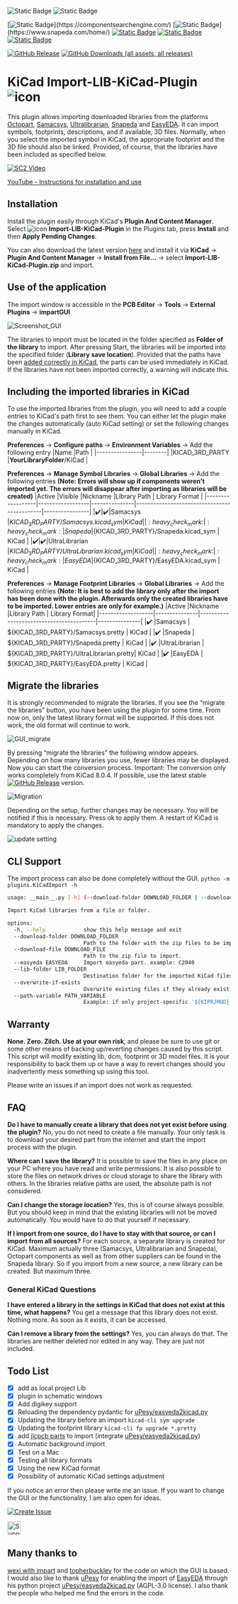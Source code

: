 ![Static Badge](https://img.shields.io/badge/Supports_KiCad-v6%2C_v7%2C_v8%2C_v9-%23314cb0)
![Static Badge](https://img.shields.io/badge/Supports-Windows%2C_Mac%2C_Linux-Green)

[![Static Badge](https://img.shields.io/badge/Samacsys-Works_(Component_Search_Engine)-1e8449)](https://componentsearchengine.com/)
[![Static Badge](https://img.shields.io/badge/SnapEDA-Works_(v4%2C_v6)-27ae60)](https://www.snapeda.com/home/)
[![Static Badge](https://img.shields.io/badge/UltraLibrarian-Works-229954)](https://app.ultralibrarian.com/search)
[![Static Badge](https://img.shields.io/badge/Octopart-Works-52be80)](https://octopart.com/)
[![Static Badge](https://img.shields.io/badge/LCSC--EasyEDA-Works-008000)](https://www.lcsc.com/)

[![GitHub Release](https://img.shields.io/github/release/Steffen-W/Import-LIB-KiCad-Plugin.svg)](https://github.com/Steffen-W/Import-LIB-KiCad-Plugin/releases/latest)
[![GitHub Downloads (all assets, all releases)](https://img.shields.io/github/downloads/Steffen-W/Import-LIB-KiCad-Plugin/total)](https://github.com/Steffen-W/Import-LIB-KiCad-Plugin/releases/latest/download/Import-LIB-KiCad-Plugin.zip)

# KiCad Import-LIB-KiCad-Plugin ![icon](plugins/icon_small.png)

This plugin allows importing downloaded libraries from the platforms [Octopart](https://octopart.com/), [Samacsys](https://componentsearchengine.com/), [Ultralibrarian](https://app.ultralibrarian.com/search), [Snapeda](https://www.snapeda.com/home/) and [EasyEDA](https://www.lcsc.com/). It can import symbols, footprints, descriptions, and if available, 3D files. Normally, when you select the imported symbol in KiCad, the appropriate footprint and the 3D file should also be linked. Provided, of course, that the libraries have been included as specified below.

[![SC2 Video](doc/demo.gif)]([https://youtu.be/cdOKDY-F4ZU](https://youtu.be/VrWPPHtCovQ))

[YouTube - Instructions for installation and use](https://youtu.be/BYIKjCs1qKQ)

## Installation

Install the plugin easily through KiCad's **Plugin And Content Manager**. Select ![icon](plugins/icon_small.png) **Import-LIB-KiCad-Plugin** in the Plugins tab, press **Install** and then **Apply Pending Changes**.

You can also download the latest version [here](https://github.com/Steffen-W/Import-LIB-KiCad-Plugin/releases/latest/download/Import-LIB-KiCad-Plugin.zip) and install it via **KiCad** -> **Plugin And Content Manager** -> **Install from File...** -> select **Import-LIB-KiCad-Plugin.zip** and import.

## Use of the application

The import window is accessible in the **PCB Editor** -> **Tools** -> **External Plugins** -> **impartGUI**

![Screenshot_GUI](doc/2025-08_Example_Import.png)

The libraries to import must be located in the folder specified as **Folder of the library** to import. After pressing Start, the libraries will be imported into the specified folder (**Library save location**). Provided that the paths have been [added correctly in KiCad](#including-the-imported-libraries-in-kicad), the parts can be used immediately in KiCad. If the libraries have not been imported correctly, a warning will indicate this.

## Including the imported libraries in KiCad
To use the imported libraries from the plugin, you will need to add a couple entries to KiCad's path first to see them. You can either let the plugin make the changes automatically (auto KiCad setting) or set the following changes manually in KiCad.

**Preferences** -> **Configure paths** -> **Environment Variables** -> Add the following entry
|Name            |Path    |
|----------------|--------|
|KICAD_3RD_PARTY |**YourLibraryFolder**/KiCad |

**Preferences** -> **Manage Symbol Libraries** -> **Global Libraries** -> Add the following entries
**(Note: Errors will show up if components weren't imported yet. The errors will disappear after importing as libraries will be created)**
|Active            |Visible           |Nickname       |Library Path                                 | Library Format |
|------------------|------------------|---------------|---------------------------------------------|----------------|
|:heavy_check_mark:|:heavy_check_mark:|Samacsys       |${KICAD_3RD_PARTY}/Samacsys.kicad_sym        | KiCad          |
|:heavy_check_mark:|:heavy_check_mark:|Snapeda        |${KICAD_3RD_PARTY}/Snapeda.kicad_sym         | KiCad          |
|:heavy_check_mark:|:heavy_check_mark:|UltraLibrarian |${KICAD_3RD_PARTY}/UltraLibrarian.kicad_sym  | KiCad          |
|:heavy_check_mark:|:heavy_check_mark:|EasyEDA        |${KICAD_3RD_PARTY}/EasyEDA.kicad_sym         | KiCad          |

**Preferences** -> **Manage Footprint Libraries** -> **Global Libraries** -> Add the following entries
**(Note: It is best to add the library only after the import has been done with the plugin. Afterwards only the created libraries have to be imported. Lower entries are only for example.)**
|Active             |Nickname       |Library Path                             | Library Format|
|-------------------|---------------|-----------------------------------------|---------------|
|:heavy_check_mark: |Samacsys       | ${KICAD_3RD_PARTY}/Samacsys.pretty      | KiCad         |
|:heavy_check_mark: |Snapeda        | ${KICAD_3RD_PARTY}/Snapeda.pretty       | KiCad         |
|:heavy_check_mark: |UltraLibrarian | ${KICAD_3RD_PARTY}/UltraLibrarian.pretty| KiCad         |
|:heavy_check_mark: |EasyEDA        | ${KICAD_3RD_PARTY}/EasyEDA.pretty       | KiCad         |

## Migrate the libraries

It is strongly recommended to migrate the libraries. If you see the “migrate the libraries” button, you have been using the plugin for some time. From now on, only the latest library format will be supported. If this does not work, the old format will continue to work.

![GUI_migrate](doc/2024-08-17_GUI_migrate.png)

By pressing “migrate the libraries” the following window appears. Depending on how many libraries you use, fewer libraries may be displayed. Now you can start the conversion process. Important: The conversion only works completely from KiCad 8.0.4. If possible, use the latest stable [![GitHub Release](https://img.shields.io/badge/KiCad-V8-blue.svg)](https://www.kicad.org/download/) version. 

![Migration](doc/2024-08-17_Migration.png)

Depending on the setup, further changes may be necessary. You will be notified if this is necessary. Press ok to apply them. A restart of KiCad is mandatory to apply the changes.

![update setting](doc/2024-08-17_setting.png)

## CLI Support

The import process can also be done completely without the GUI. ```python -m plugins.KiCadImport -h```

```bash
usage: __main__.py [-h] (--download-folder DOWNLOAD_FOLDER | --download-file DOWNLOAD_FILE | --easyeda EASYEDA) --lib-folder LIB_FOLDER [--overwrite-if-exists] [--path-variable PATH_VARIABLE]

Import KiCad libraries from a file or folder.

options:
  -h, --help            show this help message and exit
  --download-folder DOWNLOAD_FOLDER
                        Path to the folder with the zip files to be imported.
  --download-file DOWNLOAD_FILE
                        Path to the zip file to import.
  --easyeda EASYEDA     Import easyeda part. example: C2040
  --lib-folder LIB_FOLDER
                        Destination folder for the imported KiCad files.
  --overwrite-if-exists
                        Overwrite existing files if they already exist
  --path-variable PATH_VARIABLE
                        Example: if only project-specific '${KIPRJMOD}' standard is '${KICAD_3RD_PARTY}'
```

## Warranty

**None. Zero. Zilch. Use at your own risk**, and please be sure to use git or some other means of backing up/reverting changes caused by this script. This script will modify existing lib, dcm, footprint or 3D model files. It is your responsibility to back them up or have a way to revert changes should you inadvertently mess something up using this tool.

Please write an issues if an import does not work as requested.

## FAQ

**Do I have to manually create a library that does not yet exist before using the plugin?**
No, you do not need to create a file manually. Your only task is to download your desired part from the internet and start the import process with the plugin.

**Where can I save the library?**
It is possible to save the files in any place on your PC where you have read and write permissions.
It is also possible to store the files on network drives or cloud storage to share the library with others.
In the libraries relative paths are used, the absolute path is not considered.

**Can I change the storage location?**
Yes, this is of course always possible. But you should keep in mind that the existing libraries will not be moved automatically. You would have to do that yourself if necessary.

**If I import from one source, do I have to stay with that source, or can I import from all sources?**
For each source, a separate library is created for KiCad. Maximum actually three (Samacsys, Ultralibrarian and Snapeda), Octopart components as well as from other suppliers can be found in the Snapeda library. So if you import from a new source, a new library can be created. But maximum three.


### General KiCad Questions

**I have entered a library in the settings in KiCad that does not exist at this time, what happens?**
You get a message that this library does not exist. Nothing more. As soon as it exists, it can be accessed.

**Can I remove a library from the settings?**
Yes, you can always do that. The libraries are neither deleted nor edited in any way. They are just not included.

## Todo List

- [x] add as local project Lib 
- [x] plugin in schematic windows
- [x] Add digikey support
- [x] Reloading the dependency pydantic for [uPesy/easyeda2kicad.py](https://github.com/uPesy/easyeda2kicad.py)
- [x] Updating the library before an import `kicad-cli sym upgrade`
- [x] Updating the footprint library `kicad-cli fp upgrade *.pretty`
- [x] add [jlcpcb parts](https://jlcpcb.com/parts) to import (integrate [uPesy/easyeda2kicad.py](https://github.com/uPesy/easyeda2kicad.py))
- [x] Automatic background import
- [x] Test on a Mac
- [x] Testing all library formats
- [x] Using the new KiCad format
- [x] Possibility of automatic KiCad settings adjustment

If you notice an error then please write me an issue. If you want to change the GUI or the functionality, I am also open for ideas.

[![Create Issue](https://img.shields.io/badge/Create%20Issue-blue.svg)](https://github.com/Steffen-W/Import-LIB-KiCad-Plugin/issues/new)

<a href="https://ko-fi.com/steffenw1" target="_blank"><img src="https://storage.ko-fi.com/cdn/brandasset/kofi_button_stroke.png" alt="Support via Ko-fi" height="30"></a>

## Many thanks to

[wexi with impart](https://github.com/wexi/impart) and [topherbuckley](https://github.com/topherbuckley/kicad_remote_import) for the code on which the GUI is based.
I would also like to thank [uPesy](https://github.com/uPesy) for enabling the import of [EasyEDA](https://www.lcsc.com/) through his python project [uPesy/easyeda2kicad.py](https://github.com/uPesy/easyeda2kicad.py) (AGPL-3.0 license).
I also thank the people who helped me find the errors in the code.
